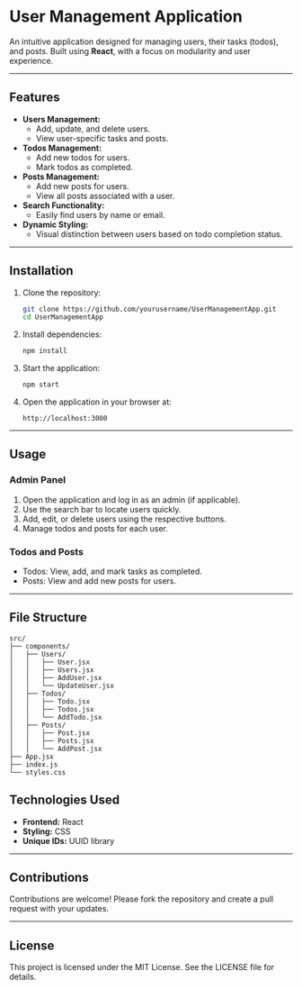 # User Management Application

An intuitive application designed for managing users, their tasks (todos), and posts. 
Built using **React**, with a focus on modularity and user experience.

---

## Features

- **Users Management:**
  - Add, update, and delete users.
  - View user-specific tasks and posts.
- **Todos Management:**
  - Add new todos for users.
  - Mark todos as completed.
- **Posts Management:**
  - Add new posts for users.
  - View all posts associated with a user.
- **Search Functionality:**
  - Easily find users by name or email.
- **Dynamic Styling:**
  - Visual distinction between users based on todo completion status.

---

## Installation

1. Clone the repository:
   ```bash
   git clone https://github.com/yourusername/UserManagementApp.git
   cd UserManagementApp
   ```

2. Install dependencies:
   ```bash
   npm install
   ```

3. Start the application:
   ```bash
   npm start
   ```

4. Open the application in your browser at:
   ```
   http://localhost:3000
   ```

---

## Usage

### Admin Panel
1. Open the application and log in as an admin (if applicable).
2. Use the search bar to locate users quickly.
3. Add, edit, or delete users using the respective buttons.
4. Manage todos and posts for each user.

### Todos and Posts
- Todos: View, add, and mark tasks as completed.
- Posts: View and add new posts for users.

---

## File Structure

```plaintext
src/
├── components/
│   ├── Users/
│   │   ├── User.jsx
│   │   ├── Users.jsx
│   │   ├── AddUser.jsx
│   │   └── UpdateUser.jsx
│   ├── Todos/
│   │   ├── Todo.jsx
│   │   ├── Todos.jsx
│   │   └── AddTodo.jsx
│   ├── Posts/
│   │   ├── Post.jsx
│   │   ├── Posts.jsx
│   │   └── AddPost.jsx
├── App.jsx
├── index.js
└── styles.css
```

## Technologies Used

- **Frontend:** React
- **Styling:** CSS
- **Unique IDs:** UUID library

---

## Contributions

Contributions are welcome! Please fork the repository and create a pull request with your updates.

---

## License

This project is licensed under the MIT License. See the LICENSE file for details.
